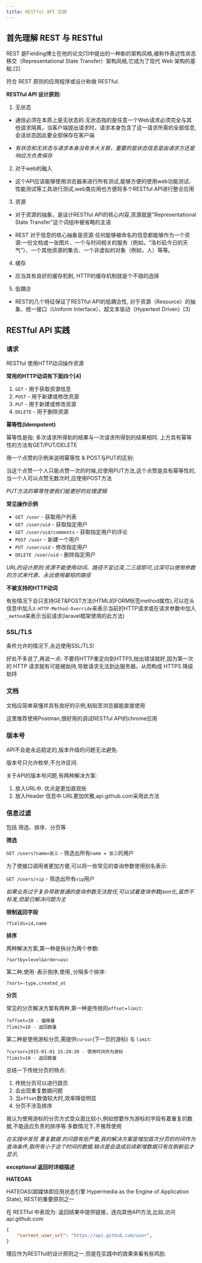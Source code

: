 ```yaml
---
title: RESTful API 实践
---
```


## 首先理解 REST 与 RESTful

REST 是Fielding博士在他的论文[1]中提出的一种新的架构风格,被称作表述性状态移交（Representational State Transfer）架构风格,它成为了现代 Web 架构的基础.[2]

符合 REST 原则的应用程序或设计称做 RESTful.

<!--more-->

**RESTful API 设计原则:**

1. 无状态

 - 通信必须在本质上是无状态的.无状态指的是任意一个Web请求必须完全与其他请求隔离，当客户端提出请求时，请求本身包含了这一请求所需的全部信息,会话状态因此要全部保存在客户端

 - *有状态和无状态与请求本身没有多大关联，重要的是状态信息是由请求方还是响应方负责保存*

2. 对于web的融入

 - 这个API应该能够使用浏览器来进行所有测试,能够方便的使用web功能测试、性能测试等工具进行测试,web类应用也方便将多个RESTful API进行整合应用

3. 资源

 - 对于资源的抽象，是设计RESTful API的核心内容,资源就是"Representational State Transfer"这个词组中被省略的主语

 - REST 对于信息的核心抽象是资源.任何能够被命名的信息都能够作为一个资源:一份文档或一张图片、一个与时间相关的服务（例如，“洛杉矶今日的天气”）、一个其他资源的集合、一个非虚拟的对象（例如，人）等等。

4. 缓存

 - 应当具有良好的缓存机制, HTTP的缓存机制就是个不错的选择

5. 低耦合

 - REST的几个特征保证了RESTful API的低耦合性, 对于资源（Resource）的抽象、统一接口（Uniform Interface）、超文本驱动（Hypertext Driven）[3]

## RESTful API 实践

### 请求

RESTful 使用HTTP动词操作资源

**常用的HTTP动词有下面四个[4]**

1. `GET` - 用于获取资源信息
2. `POST` - 用于新建或修改资源
3. `PUT` - 用于新建或修改资源
4. `DELETE` - 用于删除资源

**幂等性(Idempotent)**

幂等性是指: 多次请求所得到的结果与一次请求所得到的结果相同. 上方具有幂等性的方法有GET/PUT/DELETE

用一个点赞的示例来说明幂等性 & POST与PUT的区别:

当这个点赞一个人只能点赞一次的时候,应使用PUT方法,这个点赞是具有幂等性的,当一个人可以点赞无数次时,应使用POST方法

*PUT方法的幂等性使我们能更好的处理逻辑*

**常见操作示例**

- `GET /user` - 获取用户列表
- `GET /user/uid` - 获取指定用户
- `GET /user/uid/comments` - 获取指定用户的评论
- `POST /user` - 新建一个用户
- `PUT /user/uid` - 修改指定用户
- `DELETE /user/uid` - 删除指定用户

*URL的设计原则:资源不能使用动词、路径不宜过深,二三层即可,过深可以使用参数的方式来代表、永远使用最短的路径*

**不被支持的HTTP动词**

有些情况下会只支持GET&POST方法(HTML的FORM标签method属性),可以在头信息中加入`X-HTTP-Method-Override`来表示当前的HTTP请求或在请求参数中加入`_method`来表示当前请求(laravel框架使用的此方法)

### SSL/TLS

条件允许的情况下,永远使用SSL/TLS!

好处不多说了,再说一点: 不要将HTTP重定向到HTTPS,抛出错误就好,因为第一次的 HTTP 请求就有可能被劫持,导致请求无法到达服务器，从而构成 HTTPS 降级劫持

### 文档

文档应简单易懂并具有良好的示例,粘贴至浏览器能直接使用

这里推荐使用Postman,很好用的调试RESTful API的chrome应用

### 版本号

API不会是永远稳定的,版本升级的问题无法避免.

版本号只允许枚举,不允许区间.

关于API的版本号问题,有两种解决方案:

1. 放入URL中. 优点是更加直观些
2. 放入Header 信息中.URL更加优雅,api.github.com采用此方法

### 信息过滤

包括 筛选、排序、分页等

**筛选**

`GET /users?name=张三` - 筛选出所有`name = 张三`的用户

为了使接口调用者更加方便,可以将一些常见的查询参数使用别名表示:

`GET /users/vip` - 筛选出所有`vip`用户

*如果业务过于复杂导致普通的查询参数无法胜任,可以试着查询参数json化,虽然不标准,但是已解决问题为主*

**限制返回字段**

`?fields=id,name`

**排序**

两种解决方案,第一种是拆分为两个参数:

````
?sortby=level&order=asc
````

第二种,使用`-`表示倒序,使用`,`分隔多个排序:

````
?sort=-type,created_at
````

**分页**

常见的分页解决方案有两种,第一种是传统的`offset`+`limit`:

````
?offset=10 - 偏移量
?limit=10 - 返回数量
````

第二种是使用游标分页,需提供`cursor`(下一页的游标) 与 `limit`:

````
?cursor=2015-01-01 15:20:30 - 使用时间作为游标
?limit=10 - 返回数量
````

总结一下传统分页的特点:

1. 传统分页可以进行跳页
2. 会出现重复数据问题
3. 当`offset`数值较大时,效率降低明显
4. 分页不涉及排序

我认为使用游标的分页方式受众面比较小,例如想要作为游标的字段有着重复的数据,不能适应负责的排序等.多数情况下,不推荐使用

*在实践中发现 重复数据 的问题有些严重,我的解决方案是增加首次分页的时间作为查询条件,取所有小于这个时间的数据.缺点是会造成后续新增数据只有在刷新后才显示,*

**exceptional 返回时详细描述**

**HATEOAS**

HATEOAS(超媒体即应用状态引擎 Hypermedia as the Engine of Application State), REST的重要原则之一

在 RESTful 中表现为: 返回结果中提供链接，连向其他API方法,比如,访问 api.github.com 

````json
{
    "current_user_url": "https://api.github.com/user",
}
````

理应作为RESTful的设计原则之一,但是在实践中的效果来看有些鸡肋.

